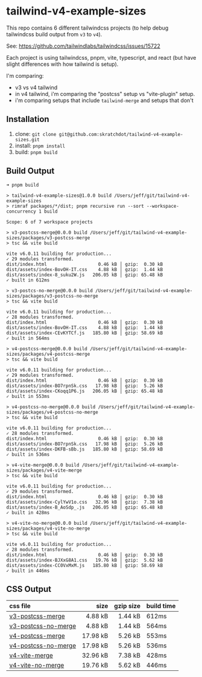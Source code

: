 # tailwind-v4-example-sizes

This repo contains 6 different tailwindcss projects (to help debug tailwindcss build output from `v3` to `v4`).

See: <https://github.com/tailwindlabs/tailwindcss/issues/15722>

Each project is using tailwindcss, pnpm, vite, typescript, and react (but have slight differences with how tailwind is setup).

I'm comparing:

- v3 vs v4 tailwind
- in v4 tailwind, i'm comparing the "postcss" setup vs "vite-plugin" setup.
- i'm comparing setups that include `tailwind-merge` and setups that don't

## Installation

1. clone: `git clone git@github.com:skratchdot/tailwind-v4-example-sizes.git`
2. install: `pnpm install`
3. build: `pnpm build`

## Build Output

```shell
➜ pnpm build

> tailwind-v4-example-sizes@1.0.0 build /Users/jeff/git/tailwind-v4-example-sizes
> rimraf packages/*/dist; pnpm recursive run --sort --workspace-concurrency 1 build

Scope: 6 of 7 workspace projects

> v3-postcss-merge@0.0.0 build /Users/jeff/git/tailwind-v4-example-sizes/packages/v3-postcss-merge
> tsc && vite build

vite v6.0.11 building for production...
✓ 29 modules transformed.
dist/index.html                   0.46 kB │ gzip:  0.30 kB
dist/assets/index-BovOH-IT.css    4.88 kB │ gzip:  1.44 kB
dist/assets/index-8_suku2W.js   206.05 kB │ gzip: 65.48 kB
✓ built in 612ms

> v3-postcs-no-merge@0.0.0 build /Users/jeff/git/tailwind-v4-example-sizes/packages/v3-postcss-no-merge
> tsc && vite build

vite v6.0.11 building for production...
✓ 28 modules transformed.
dist/index.html                   0.46 kB │ gzip:  0.30 kB
dist/assets/index-BovOH-IT.css    4.88 kB │ gzip:  1.44 kB
dist/assets/index-CEvKYTCf.js   185.80 kB │ gzip: 58.69 kB
✓ built in 564ms

> v4-postcss-merge@0.0.0 build /Users/jeff/git/tailwind-v4-example-sizes/packages/v4-postcss-merge
> tsc && vite build

vite v6.0.11 building for production...
✓ 29 modules transformed.
dist/index.html                   0.46 kB │ gzip:  0.30 kB
dist/assets/index-BO7rpnSk.css   17.98 kB │ gzip:  5.26 kB
dist/assets/index-CKoqq1P6.js   206.05 kB │ gzip: 65.48 kB
✓ built in 553ms

> v4-postcss-no-merge@0.0.0 build /Users/jeff/git/tailwind-v4-example-sizes/packages/v4-postcss-no-merge
> tsc && vite build

vite v6.0.11 building for production...
✓ 28 modules transformed.
dist/index.html                   0.46 kB │ gzip:  0.30 kB
dist/assets/index-BO7rpnSk.css   17.98 kB │ gzip:  5.26 kB
dist/assets/index-DKFB-sBb.js   185.80 kB │ gzip: 58.69 kB
✓ built in 536ms

> v4-vite-merge@0.0.0 build /Users/jeff/git/tailwind-v4-example-sizes/packages/v4-vite-merge
> tsc && vite build

vite v6.0.11 building for production...
✓ 29 modules transformed.
dist/index.html                   0.46 kB │ gzip:  0.30 kB
dist/assets/index-CylYwV1o.css   32.96 kB │ gzip:  7.38 kB
dist/assets/index-B_AoSdp_.js   206.05 kB │ gzip: 65.48 kB
✓ built in 428ms

> v4-vite-no-merge@0.0.0 build /Users/jeff/git/tailwind-v4-example-sizes/packages/v4-vite-no-merge
> tsc && vite build

vite v6.0.11 building for production...
✓ 28 modules transformed.
dist/index.html                   0.46 kB │ gzip:  0.30 kB
dist/assets/index-BJXxG8A1.css   19.76 kB │ gzip:  5.62 kB
dist/assets/index-CC0VxMxM.js   185.80 kB │ gzip: 58.69 kB
✓ built in 446ms
```

## CSS Output

| css file                                                                                                                                                                  |     size | gzip size | build time |
| :------------------------------------------------------------------------------------------------------------------------------------------------------------------------ | -------: | --------: | ---------- |
| [v3-postcss-merge](https://raw.githubusercontent.com/skratchdot/tailwind-v4-example-sizes/refs/heads/main/packages/v3-postcss-merge/dist/assets/index-BovOH-IT.css)       |  4.88 kB |   1.44 kB | 612ms      |
| [v3-postcss-no-merge](https://raw.githubusercontent.com/skratchdot/tailwind-v4-example-sizes/refs/heads/main/packages/v3-postcss-no-merge/dist/assets/index-BovOH-IT.css) |  4.88 kB |   1.44 kB | 564ms      |
| [v4-postcss-merge](https://raw.githubusercontent.com/skratchdot/tailwind-v4-example-sizes/refs/heads/main/packages/v4-postcss-merge/dist/assets/index-BO7rpnSk.css)       | 17.98 kB |   5.26 kB | 553ms      |
| [v4-postcss-no-merge](https://raw.githubusercontent.com/skratchdot/tailwind-v4-example-sizes/refs/heads/main/packages/v4-postcss-no-merge/dist/assets/index-BO7rpnSk.css) | 17.98 kB |   5.26 kB | 536ms      |
| [v4-vite-merge](https://raw.githubusercontent.com/skratchdot/tailwind-v4-example-sizes/refs/heads/main/packages/v4-vite-merge/dist/assets/index-CylYwV1o.css)             | 32.96 kB |   7.38 kB | 428ms      |
| [v4-vite-no-merge](https://raw.githubusercontent.com/skratchdot/tailwind-v4-example-sizes/refs/heads/main/packages/v4-vite-no-merge/dist/assets/index-BJXxG8A1.css)       | 19.76 kB |   5.62 kB | 446ms      |
